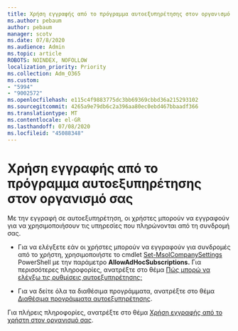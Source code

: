 ```yaml
---
title: Χρήση εγγραφής από το πρόγραμμα αυτοεξυπηρέτησης στον οργανισμό σας
ms.author: pebaum
author: pebaum
manager: scotv
ms.date: 07/8/2020
ms.audience: Admin
ms.topic: article
ROBOTS: NOINDEX, NOFOLLOW
localization_priority: Priority
ms.collection: Adm_O365
ms.custom:
- "5994"
- "9002572"
ms.openlocfilehash: e115c4f9883775dc3bb69369cbbd36a215293102
ms.sourcegitcommit: 4265a9e79db6c2a396aa80ec0ebd467bbaadf366
ms.translationtype: MT
ms.contentlocale: el-GR
ms.lasthandoff: 07/08/2020
ms.locfileid: "45088348"
---
```

# <a name="using-self-service-sign-up-in-your-organization"></a>Χρήση εγγραφής από το πρόγραμμα αυτοεξυπηρέτησης στον οργανισμό σας

Με την εγγραφή σε αυτοεξυπηρέτηση, οι χρήστες μπορούν να εγγραφούν για να χρησιμοποιήσουν τις υπηρεσίες που πληρώνονται από τη συνδρομή σας.

- Για να ελέγξετε εάν οι χρήστες μπορούν να εγγραφούν για συνδρομές από το χρήστη, χρησιμοποιήστε το cmdlet [Set-MsolCompanySettings](https://docs.microsoft.com/powershell/module/msonline/set-msolcompanysettings?view=azureadps-1.0) PowerShell με την παράμετρο **AllowAdHocSubscriptions.** Για περισσότερες πληροφορίες, ανατρέξτε στο θέμα [Πώς μπορώ να ελέγξω τις ρυθμίσεις αυτοεξυπηρέτησης;](https://docs.microsoft.com/microsoft-365/commerce/subscriptions/self-service-purchase-faq?view=o365-worldwide)

- Για να δείτε όλα τα διαθέσιμα προγράμματα, ανατρέξτε στο θέμα [Διαθέσιμα προγράμματα αυτοεξυπηρέτησης](https://docs.microsoft.com/microsoft-365/admin/misc/self-service-sign-up?view=o365-worldwide#available-self-service-programs).

Για πλήρεις πληροφορίες, ανατρέξτε στο θέμα [Χρήση εγγραφής από το χρήστη στον οργανισμό σας](https://docs.microsoft.com/microsoft-365/admin/misc/self-service-sign-up?view=o365-worldwide).